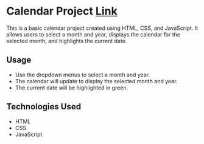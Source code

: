 # Calendar Project [Link](https://abhilashtengli.github.io/Calender/)

This is a basic calendar project created using HTML, CSS, and JavaScript. It allows users to select a month and year, displays the calendar for the selected month, and highlights the current date.

## Usage
- Use the dropdown menus to select a month and year.
- The calendar will update to display the selected month and year.
- The current date will be highlighted in green.

## Technologies Used

- HTML
- CSS
- JavaScript
